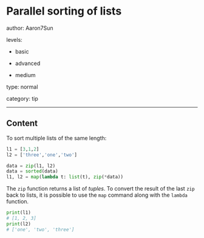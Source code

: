 # Parallel sorting of lists
author: Aaron7Sun

levels:

  - basic

  - advanced

  - medium

type: normal

category: tip

---
## Content

To sort multiple lists of the same length:

```python
l1 = [3,1,2]
l2 = ['three','one','two']

data = zip(l1, l2)
data = sorted(data)
l1, l2 = map(lambda t: list(t), zip(*data))
```
The `zip` function returns a list of *tuples*. To convert the result of the last `zip` back to lists, it is possible to use the `map` command along with the `lambda` function.

```python
print(l1)
# [1, 2, 3]
print(l2)
# ['one', 'two', 'three']
```
